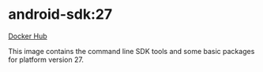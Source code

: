 # android-sdk:27 #

[Docker Hub](https://hub.docker.com/r/azabost/android-sdk/)

This image contains the command line SDK tools and some basic packages for platform version 27.
